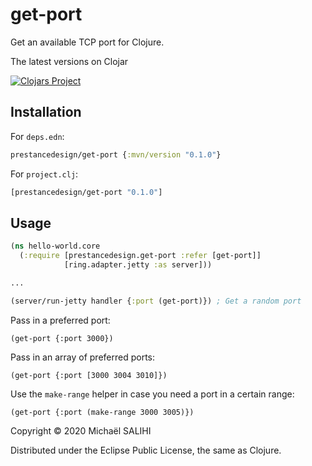 # get-port

Get an available TCP port for Clojure.

The latest versions on Clojar

[![Clojars Project](https://clojars.org/prestancedesign/get-port/latest-version.svg)](https://clojars.org/prestancedesign/get-port)

## Installation

For `deps.edn`:

```clojure
prestancedesign/get-port {:mvn/version "0.1.0"}
```
For `project.clj`:

```clojure
[prestancedesign/get-port "0.1.0"]
```

## Usage

```clojure
(ns hello-world.core
  (:require [prestancedesign.get-port :refer [get-port]]
            [ring.adapter.jetty :as server]))

...

(server/run-jetty handler {:port (get-port)}) ; Get a random port
```

Pass in a preferred port:

    (get-port {:port 3000})

Pass in an array of preferred ports:

    (get-port {:port [3000 3004 3010]})

Use the `make-range` helper in case you need a port in a certain range:

    (get-port {:port (make-range 3000 3005)})

Copyright © 2020 Michaël SALIHI

Distributed under the Eclipse Public License, the same as Clojure.
